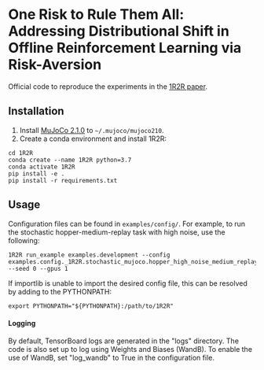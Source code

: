 # One Risk to Rule Them All: Addressing Distributional Shift in Offline Reinforcement Learning via Risk-Aversion 	

Official code to reproduce the experiments in the [1R2R paper](https://arxiv.org/abs/2212.00124).

## Installation
1. Install [MuJoCo 2.1.0](https://github.com/deepmind/mujoco/releases) to `~/.mujoco/mujoco210`.
2. Create a conda environment and install 1R2R:
```
cd 1R2R
conda create --name 1R2R python=3.7
conda activate 1R2R
pip install -e .
pip install -r requirements.txt
```

## Usage
Configuration files can be found in `examples/config/`. For example, to run the stochastic  hopper-medium-replay task with high noise, use the following:

```
1R2R run_example examples.development --config examples.config._1R2R.stochastic_mujoco.hopper_high_noise_medium_replay --seed 0 --gpus 1
```

If importlib is unable to import the desired config file, this can be resolved by adding to the PYTHONPATH:
```
export PYTHONPATH="${PYTHONPATH}:/path/to/1R2R"
```

#### Logging

By default, TensorBoard logs are generated in the "logs" directory. The code is also set up to log using Weights and Biases (WandB). To enable the use of WandB, set "log_wandb" to True in the configuration file.
